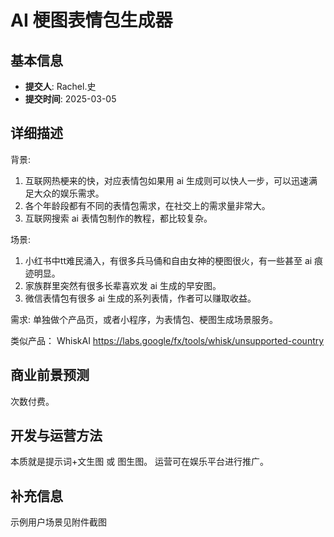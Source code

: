 # AI 梗图表情包生成器

## 基本信息
- **提交人**: Rachel.史
- **提交时间**: 2025-03-05

## 详细描述
背景:
1. 互联网热梗来的快，对应表情包如果用 ai 生成则可以快人一步，可以迅速满足大众的娱乐需求。
2. 各个年龄段都有不同的表情包需求，在社交上的需求量非常大。
3. 互联网搜索 ai 表情包制作的教程，都比较复杂。

场景:
1. 小红书中tt难民涌入，有很多兵马俑和自由女神的梗图很火，有一些甚至 ai 痕迹明显。
2. 家族群里突然有很多长辈喜欢发 ai 生成的早安图。
3. 微信表情包有很多 ai 生成的系列表情，作者可以赚取收益。

需求:
单独做个产品页，或者小程序，为表情包、梗图生成场景服务。

类似产品：
WhiskAI https://labs.google/fx/tools/whisk/unsupported-country

## 商业前景预测
次数付费。

## 开发与运营方法
本质就是提示词+文生图 或 图生图。
运营可在娱乐平台进行推广。

## 补充信息
示例用户场景见附件截图
